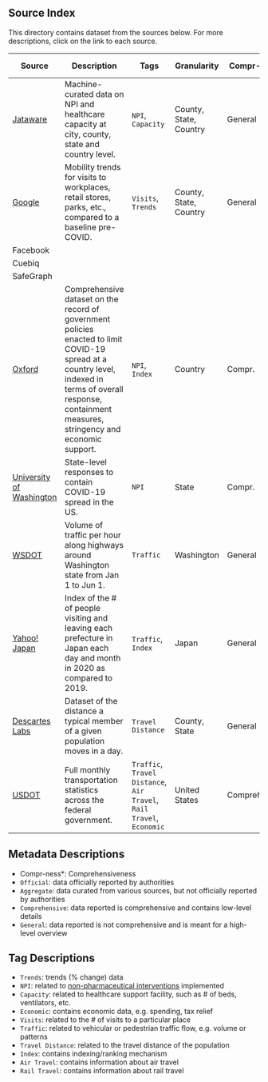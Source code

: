 ## Source Index
This directory contains dataset from the sources below. For more descriptions, click on the link to each source.

| Source | Description | Tags | Granularity | Compr-ness* | Source Type | Last Updated |
|-|-|-|-|-|-|-|
| [Jataware](https://github.com/jataware/covid-19-data) | Machine-curated data on NPI and healthcare capacity at city, county, state and country level. | `NPI`, `Capacity` | County, State, Country | General | Aggregate | - |
| [Google](https://www.google.com/covid19/mobility/) | Mobility trends for visits to workplaces, retail stores, parks, etc., compared to a baseline pre-COVID. | `Visits`, `Trends` | County, State, Country | General | Aggregate | 05/25/2020 |
| Facebook |  |  |  |  |  |  |
| Cuebiq |  |  |  |  |  |  |
| SafeGraph |  |  |  |  |  |  |
| [Oxford](https://github.com/OxCGRT/covid-policy-tracker) | Comprehensive dataset on the record of government policies enacted to limit COVID-19 spread at a country level, indexed in terms of overall response, containment measures, stringency and economic support. | `NPI`, `Index` | Country | Compr. | Official | - |
| [University of Washington](https://github.com/COVID19StatePolicy/SocialDistancing) | State-level responses to contain COVID-19 spread in the US. | `NPI` | State | Compr. | Official | - |
| [WSDOT](https://tracflow.wsdot.wa.gov/contourdata/brainscan) | Volume of traffic per hour along highways around Washington state from Jan 1 to Jun 1. | `Traffic` | Washington | General | Official | 06/01/2020 |
| [Yahoo! Japan](https://ds.yahoo.co.jp/report/) | Index of the # of people visiting and leaving each prefecture in Japan each day and month in 2020 as compared to 2019. | `Traffic`, `Index` | Japan | General | Aggregate | 06/01/2020 |
| [Descartes Labs](https://github.com/descarteslabs/DL-COVID-19) | Dataset of the distance a typical member of a given population moves in a day. | `Travel Distance` | County, State | General | Aggregate | - |
| [USDOT](https://datahub.transportation.gov/Research-and-Statistics/Monthly-Transportation-Statistics/crem-w557) | Full monthly transportation statistics across the federal government. | `Traffic`, `Travel Distance`, `Air Travel`, `Rail Travel`, `Economic` | United States | Comprehensive | Official | 06/03/2020 |

## Metadata Descriptions
- Compr-ness*: Comprehensiveness
- `Official`: data officially reported by authorities
- `Aggregate`: data curated from various sources, but not officially reported by authorities
- `Comprehensive`: data reported is comprehensive and contains low-level details
- `General`: data reported is not comprehensive and is meant for a high-level overview

## Tag Descriptions
- `Trends`: trends (% change) data
- `NPI`: related to [non-pharmaceutical interventions](https://www.cdc.gov/nonpharmaceutical-interventions/index.html) implemented
- `Capacity`: related to healthcare support facility, such as # of beds, ventilators, etc.
- `Economic`: contains economic data, e.g. spending, tax relief
- `Visits`: related to the # of visits to a particular place
- `Traffic`: related to vehicular or pedestrian traffic flow, e.g. volume or patterns
- `Travel Distance`: related to the travel distance of the population
- `Index`: contains indexing/ranking mechanism
- `Air Travel`: contains information about air travel
- `Rail Travel`: contains information about rail travel
